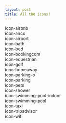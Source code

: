 ```yaml
---
layout: post
title: All the icons!
---
```

<div class="icons row"><div class="col-md-3 col-md-4"><div class="icons__item" data-name="airbnb"><i class="ri-md  icon-airbnb"></i> icon-airbnb</div></div><div class="col-md-3 col-md-4"><div class="icons__item" data-name="airco"><i class="ri-md  icon-airco"></i> icon-airco</div></div><div class="col-md-3 col-md-4"><div class="icons__item" data-name="airport"><i class="ri-md  icon-airport"></i> icon-airport</div></div><div class="col-md-3 col-md-4"><div class="icons__item" data-name="bath"><i class="ri-md  icon-bath"></i> icon-bath</div></div><div class="col-md-3 col-md-4"><div class="icons__item" data-name="bed"><i class="ri-md  icon-bed"></i> icon-bed</div></div><div class="col-md-3 col-md-4"><div class="icons__item" data-name="bookingcom"><i class="ri-md  icon-bookingcom"></i> icon-bookingcom</div></div><div class="col-md-3 col-md-4"><div class="icons__item" data-name="equestrian"><i class="ri-md  icon-equestrian"></i> icon-equestrian</div></div><div class="col-md-3 col-md-4"><div class="icons__item" data-name="golf"><i class="ri-md  icon-golf"></i> icon-golf</div></div><div class="col-md-3 col-md-4"><div class="icons__item" data-name="homeaway"><i class="ri-md  icon-homeaway"></i> icon-homeaway</div></div><div class="col-md-3 col-md-4"><div class="icons__item" data-name="parking-o"><i class="ri-md  icon-parking-o"></i> icon-parking-o</div></div><div class="col-md-3 col-md-4"><div class="icons__item" data-name="parking"><i class="ri-md  icon-parking"></i> icon-parking</div></div><div class="col-md-3 col-md-4"><div class="icons__item" data-name="pets"><i class="ri-md  icon-pets"></i> icon-pets</div></div><div class="col-md-3 col-md-4"><div class="icons__item" data-name="shower"><i class="ri-md  icon-shower"></i> icon-shower</div></div><div class="col-md-3 col-md-4"><div class="icons__item" data-name="swimming-pool-indoor"><i class="ri-md  icon-swimming-pool-indoor"></i> icon-swimming-pool-indoor</div></div><div class="col-md-3 col-md-4"><div class="icons__item" data-name="swimming-pool"><i class="ri-md  icon-swimming-pool"></i> icon-swimming-pool</div></div><div class="col-md-3 col-md-4"><div class="icons__item" data-name="taxi"><i class="ri-md  icon-taxi"></i> icon-taxi</div></div><div class="col-md-3 col-md-4"><div class="icons__item" data-name="tripadvisor"><i class="ri-md  icon-tripadvisor"></i> icon-tripadvisor</div></div><div class="col-md-3 col-md-4"><div class="icons__item" data-name="wifi"><i class="ri-md  icon-wifi"></i> icon-wifi</div></div></div>